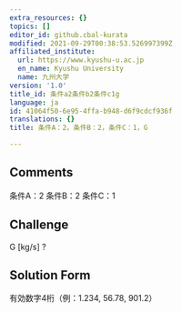 ```yaml
---
extra_resources: {}
topics: []
editor_id: github.cbal-kurata
modified: 2021-09-29T00:38:53.526997399Z
affiliated_institute:
  url: https://www.kyushu-u.ac.jp
  en_name: Kyushu University
  name: 九州大学
version: '1.0'
title_id: 条件a2条件b2条件c1g
language: ja
id: 41064f50-6e95-4ffa-b948-d6f9cdcf936f
translations: {}
title: 条件A：2，条件B：2，条件C：1，G

---
```


## Comments
条件A：2
条件B：2
条件C：1

## Challenge
G [kg/s] ?

## Solution Form
有効数字4桁（例：1.234,  56.78,  901.2）




